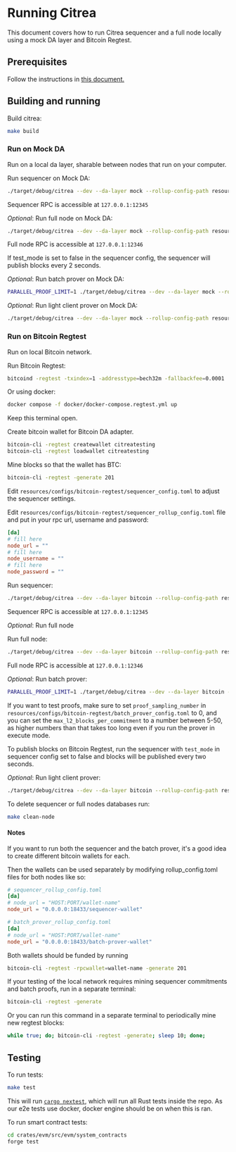 # Running Citrea

This document covers how to run Citrea sequencer and a full node locally using a mock DA layer and Bitcoin Regtest.

## Prerequisites

Follow the instructions in [this document.](./dev-setup.md)

## Building and running

Build citrea:

```sh
make build
```

### Run on Mock DA

Run on a local da layer, sharable between nodes that run on your computer.

Run sequencer on Mock DA:

```sh
./target/debug/citrea --dev --da-layer mock --rollup-config-path resources/configs/mock/sequencer_rollup_config.toml --sequencer resources/configs/mock/sequencer_config.toml --genesis-paths resources/genesis/mock/
```

Sequencer RPC is accessible at `127.0.0.1:12345`

_Optional_: Run full node on Mock DA:

```sh
./target/debug/citrea --dev --da-layer mock --rollup-config-path resources/configs/mock/rollup_config.toml --genesis-paths resources/genesis/mock/
```

Full node RPC is accessible at `127.0.0.1:12346`

If test_mode is set to false in the sequencer config, the sequencer will publish blocks every 2 seconds.

_Optional_: Run batch prover on Mock DA:
```sh
PARALLEL_PROOF_LIMIT=1 ./target/debug/citrea --dev --da-layer mock --rollup-config-path resources/configs/mock/batch_prover_rollup_config.toml --genesis-paths resources/genesis/mock/ --batch-prover resources/configs/mock/batch_prover_config.toml
```

_Optional_: Run light client prover on Mock DA:
```sh
./target/debug/citrea --dev --da-layer mock --rollup-config-path resources/configs/mock/light_client_prover_rollup_config.toml --genesis-paths resources/genesis/mock/ --light-client-prover resources/configs/mock/light_client_prover_config.toml
```

### Run on Bitcoin Regtest

Run on local Bitcoin network.

Run Bitcoin Regtest:

```sh
bitcoind -regtest -txindex=1 -addresstype=bech32m -fallbackfee=0.0001
```

Or using docker:

```sh
docker compose -f docker/docker-compose.regtest.yml up
```

Keep this terminal open.

Create bitcoin wallet for Bitcoin DA adapter.

```sh
bitcoin-cli -regtest createwallet citreatesting
bitcoin-cli -regtest loadwallet citreatesting
```

Mine blocks so that the wallet has BTC:

```sh
bitcoin-cli -regtest -generate 201
```

Edit `resources/configs/bitcoin-regtest/sequencer_config.toml` to adjust the sequencer settings.

Edit `resources/configs/bitcoin-regtest/sequencer_rollup_config.toml` file and put in your rpc url, username and password:

```toml
[da]
# fill here
node_url = ""
# fill here
node_username = ""
# fill here
node_password = ""
```

Run sequencer:

```sh
./target/debug/citrea --dev --da-layer bitcoin --rollup-config-path resources/configs/bitcoin-regtest/sequencer_rollup_config.toml --sequencer resources/configs/bitcoin-regtest/sequencer_config.toml --genesis-paths resources/genesis/bitcoin-regtest/
```

Sequencer RPC is accessible at `127.0.0.1:12345`

_Optional_: Run full node

Run full node:

```sh
./target/debug/citrea --dev --da-layer bitcoin --rollup-config-path resources/configs/bitcoin-regtest/rollup_config.toml --genesis-paths resources/genesis/bitcoin-regtest/
```

Full node RPC is accessible at `127.0.0.1:12346`

_Optional_: Run batch prover:

```sh
PARALLEL_PROOF_LIMIT=1 ./target/debug/citrea --dev --da-layer bitcoin --rollup-config-path resources/configs/bitcoin-regtest/batch_prover_rollup_config.toml --batch-prover resources/configs/bitcoin-regtest/batch_prover_config.toml --genesis-paths resources/genesis/bitcoin-regtest
```

If you want to test proofs, make sure to set `proof_sampling_number` in `resources/configs/bitcoin-regtest/batch_prover_config.toml` to 0, and you can set the `max_l2_blocks_per_commitment` to a number between 5-50, as higher numbers than that takes too long even if you run the prover in execute mode.

To publish blocks on Bitcoin Regtest, run the sequencer with `test_mode` in sequencer config set to false and blocks will be published every two seconds.

_Optional_: Run light client prover:

```sh
./target/debug/citrea --dev --da-layer bitcoin --rollup-config-path resources/configs/bitcoin-regtest/light_client_prover_rollup_config.toml --light-client-prover resources/configs/bitcoin-regtest/light_client_prover_config.toml --genesis-paths resources/genesis/bitcoin-regtest
```

To delete sequencer or full nodes databases run:

```sh
make clean-node
```

#### Notes
If you want to run both the sequencer and the batch prover, it's a good idea to create different bitcoin wallets for each.

Then the wallets can be used separately by modifying rollup_config.toml files for both nodes like so:

```toml
# sequencer_rollup_config.toml
[da]
# node_url = "HOST:PORT/wallet-name"
node_url = "0.0.0.0:18433/sequencer-wallet"

# batch_prover_rollup_config.toml
[da]
# node_url = "HOST:PORT/wallet-name"
node_url = "0.0.0.0:18433/batch-prover-wallet"
```

Both wallets should be funded by running

```sh
bitcoin-cli -regtest -rpcwallet=wallet-name -generate 201
```

If your testing of the local network requires mining sequencer commitments and batch proofs, run in a separate terminal:

```sh
bitcoin-cli -regtest -generate
```

Or you can run this command in a separate terminal to periodically mine new regtest blocks:
```sh
while true; do; bitcoin-cli -regtest -generate; sleep 10; done;
```

## Testing

To run tests:

```sh
make test
```

This will run [`cargo nextest`](https://nexte.st), which will run all Rust tests inside the repo. As our e2e tests use docker, docker engine should be on when this is ran. 

To run smart contract tests:
```sh
cd crates/evm/src/evm/system_contracts
forge test
```